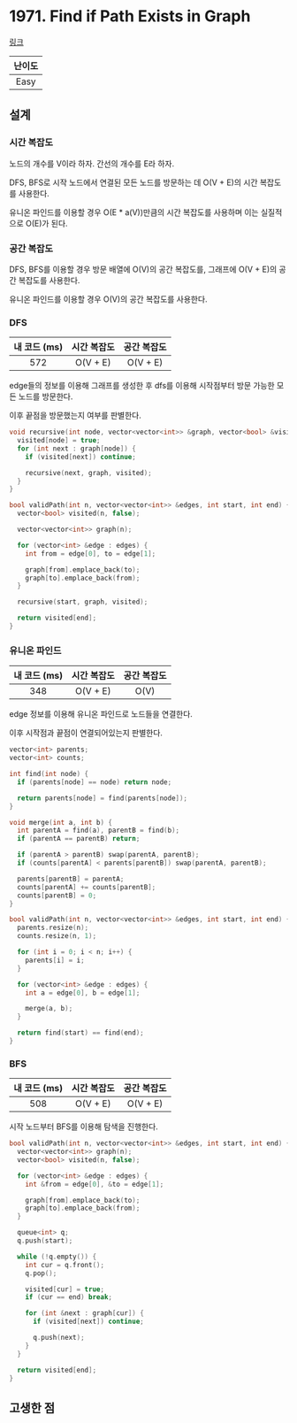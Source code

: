 # 1971. Find if Path Exists in Graph

[링크](https://leetcode.com/problems/find-if-path-exists-in-graph/)

| 난이도 |
| :----: |
|  Easy  |

## 설계

### 시간 복잡도

노드의 개수를 V이라 하자. 간선의 개수를 E라 하자.

DFS, BFS로 시작 노드에서 연결된 모든 노드를 방문하는 데 O(V + E)의 시간 복잡도를 사용한다.

유니온 파인드를 이용할 경우 O(E \* a(V))만큼의 시간 복잡도를 사용하며 이는 실질적으로 O(E)가 된다.

### 공간 복잡도

DFS, BFS를 이용할 경우 방문 배열에 O(V)의 공간 복잡도를, 그래프에 O(V + E)의 공간 복잡도를 사용한다.

유니온 파인드를 이용할 경우 O(V)의 공간 복잡도를 사용한다.

### DFS

| 내 코드 (ms) | 시간 복잡도 | 공간 복잡도 |
| :----------: | :---------: | :---------: |
|     572      |  O(V + E)   |  O(V + E)   |

edge들의 정보를 이용해 그래프를 생성한 후 dfs를 이용해 시작점부터 방문 가능한 모든 노드를 방문한다.

이후 끝점을 방문했는지 여부를 판별한다.

```cpp
void recursive(int node, vector<vector<int>> &graph, vector<bool> &visited) {
  visited[node] = true;
  for (int next : graph[node]) {
    if (visited[next]) continue;

    recursive(next, graph, visited);
  }
}

bool validPath(int n, vector<vector<int>> &edges, int start, int end) {
  vector<bool> visited(n, false);

  vector<vector<int>> graph(n);

  for (vector<int> &edge : edges) {
    int from = edge[0], to = edge[1];

    graph[from].emplace_back(to);
    graph[to].emplace_back(from);
  }

  recursive(start, graph, visited);

  return visited[end];
}
```

### 유니온 파인드

| 내 코드 (ms) | 시간 복잡도 | 공간 복잡도 |
| :----------: | :---------: | :---------: |
|     348      |  O(V + E)   |    O(V)     |

edge 정보를 이용해 유니온 파인드로 노드들을 연결한다.

이후 시작점과 끝점이 연결되어있는지 판별한다.

```cpp
vector<int> parents;
vector<int> counts;

int find(int node) {
  if (parents[node] == node) return node;

  return parents[node] = find(parents[node]);
}

void merge(int a, int b) {
  int parentA = find(a), parentB = find(b);
  if (parentA == parentB) return;

  if (parentA > parentB) swap(parentA, parentB);
  if (counts[parentA] < parents[parentB]) swap(parentA, parentB);

  parents[parentB] = parentA;
  counts[parentA] += counts[parentB];
  counts[parentB] = 0;
}

bool validPath(int n, vector<vector<int>> &edges, int start, int end) {
  parents.resize(n);
  counts.resize(n, 1);

  for (int i = 0; i < n; i++) {
    parents[i] = i;
  }

  for (vector<int> &edge : edges) {
    int a = edge[0], b = edge[1];

    merge(a, b);
  }

  return find(start) == find(end);
}
```

### BFS

| 내 코드 (ms) | 시간 복잡도 | 공간 복잡도 |
| :----------: | :---------: | :---------: |
|     508      |  O(V + E)   |  O(V + E)   |

시작 노드부터 BFS를 이용해 탐색을 진행한다.

```cpp
bool validPath(int n, vector<vector<int>> &edges, int start, int end) {
  vector<vector<int>> graph(n);
  vector<bool> visited(n, false);

  for (vector<int> &edge : edges) {
    int &from = edge[0], &to = edge[1];

    graph[from].emplace_back(to);
    graph[to].emplace_back(from);
  }

  queue<int> q;
  q.push(start);

  while (!q.empty()) {
    int cur = q.front();
    q.pop();

    visited[cur] = true;
    if (cur == end) break;

    for (int &next : graph[cur]) {
      if (visited[next]) continue;

      q.push(next);
    }
  }

  return visited[end];
}
```

## 고생한 점
